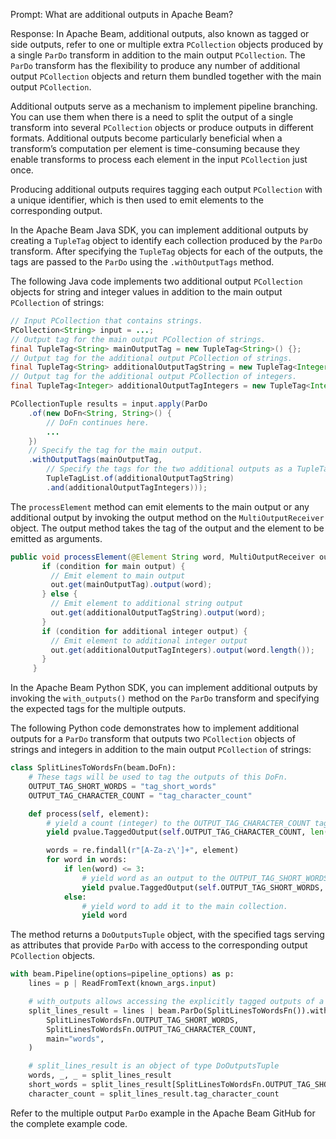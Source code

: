 Prompt:
What are additional outputs in Apache Beam?

Response:
In Apache Beam, additional outputs, also known as tagged or side outputs, refer to one or multiple extra `PCollection` objects produced by a single `ParDo` transform in addition to the main output `PCollection`. The `ParDo` transform has the flexibility to produce any number of additional output `PCollection` objects and return them bundled together with the main output `PCollection`.

Additional outputs serve as a mechanism to implement pipeline branching. You can use them when there is a need to split the output of a single transform into several `PCollection` objects or produce outputs in different formats. Additional outputs become particularly beneficial when a transform’s computation per element is time-consuming because they enable transforms to process each element in the input `PCollection` just once.

Producing additional outputs requires tagging each output `PCollection` with a unique identifier, which is then used to emit elements to the corresponding output.

In the Apache Beam Java SDK, you can implement additional outputs by creating a `TupleTag` object to identify each collection produced by the `ParDo` transform. After specifying the `TupleTag` objects for each of the outputs, the tags are passed to the `ParDo` using the `.withOutputTags` method.

The following Java code implements two additional output `PCollection` objects for string and integer values in addition to the main output `PCollection` of strings:

```java
// Input PCollection that contains strings.
PCollection<String> input = ...;
// Output tag for the main output PCollection of strings.
final TupleTag<String> mainOutputTag = new TupleTag<String>() {};
// Output tag for the additional output PCollection of strings.
final TupleTag<String> additionalOutputTagString = new TupleTag<Integer>() {};
// Output tag for the additional output PCollection of integers.
final TupleTag<Integer> additionalOutputTagIntegers = new TupleTag<Integer>() {};

PCollectionTuple results = input.apply(ParDo
    .of(new DoFn<String, String>() {
        // DoFn continues here.
        ...
    })
    // Specify the tag for the main output.
    .withOutputTags(mainOutputTag,
        // Specify the tags for the two additional outputs as a TupleTagList.
        TupleTagList.of(additionalOutputTagString)
        .and(additionalOutputTagIntegers)));
```

The `processElement` method can emit elements to the main output or any additional output by invoking the output method on the `MultiOutputReceiver` object. The output method takes the tag of the output and the element to be emitted as arguments.

```java
public void processElement(@Element String word, MultiOutputReceiver out) {
       if (condition for main output) {
         // Emit element to main output
         out.get(mainOutputTag).output(word);
       } else {
         // Emit element to additional string output
         out.get(additionalOutputTagString).output(word);
       }
       if (condition for additional integer output) {
         // Emit element to additional integer output
         out.get(additionalOutputTagIntegers).output(word.length());
       }
     }
```

In the Apache Beam Python SDK, you can implement additional outputs by invoking the `with_outputs()` method on the `ParDo` transform and specifying the expected tags for the multiple outputs.

The following Python code demonstrates how to implement additional outputs for a `ParDo` transform that outputs two `PCollection` objects of strings and integers in addition to the main output `PCollection` of strings:

```python
class SplitLinesToWordsFn(beam.DoFn):
    # These tags will be used to tag the outputs of this DoFn.
    OUTPUT_TAG_SHORT_WORDS = "tag_short_words"
    OUTPUT_TAG_CHARACTER_COUNT = "tag_character_count"

    def process(self, element):
        # yield a count (integer) to the OUTPUT_TAG_CHARACTER_COUNT tagged collection.
        yield pvalue.TaggedOutput(self.OUTPUT_TAG_CHARACTER_COUNT, len(element))

        words = re.findall(r"[A-Za-z\']+", element)
        for word in words:
            if len(word) <= 3:
                # yield word as an output to the OUTPUT_TAG_SHORT_WORDS tagged collection.
                yield pvalue.TaggedOutput(self.OUTPUT_TAG_SHORT_WORDS, word)
            else:
                # yield word to add it to the main collection.
                yield word
```

The method returns a `DoOutputsTuple` object, with the specified tags serving as attributes that provide `ParDo` with access to the corresponding output `PCollection` objects.

```python
with beam.Pipeline(options=pipeline_options) as p:
    lines = p | ReadFromText(known_args.input)

    # with_outputs allows accessing the explicitly tagged outputs of a DoFn.
    split_lines_result = lines | beam.ParDo(SplitLinesToWordsFn()).with_outputs(
        SplitLinesToWordsFn.OUTPUT_TAG_SHORT_WORDS,
        SplitLinesToWordsFn.OUTPUT_TAG_CHARACTER_COUNT,
        main="words",
    )

    # split_lines_result is an object of type DoOutputsTuple
    words, _, _ = split_lines_result
    short_words = split_lines_result[SplitLinesToWordsFn.OUTPUT_TAG_SHORT_WORDS]
    character_count = split_lines_result.tag_character_count
```

Refer to the multiple output `ParDo` example in the Apache Beam GitHub for the complete example code.
